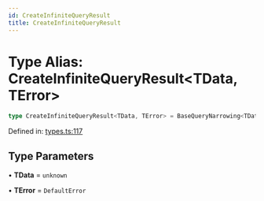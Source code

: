 ```yaml
---
id: CreateInfiniteQueryResult
title: CreateInfiniteQueryResult
---
```


<!-- DO NOT EDIT: this page is autogenerated from the type comments -->

# Type Alias: CreateInfiniteQueryResult\<TData, TError\>

```ts
type CreateInfiniteQueryResult<TData, TError> = BaseQueryNarrowing<TData, TError> & MapToSignals<InfiniteQueryObserverResult<TData, TError>>;
```

Defined in: [types.ts:117](https://github.com/TanStack/query/blob/main/packages/angular-query-experimental/src/types.ts#L117)

## Type Parameters

• **TData** = `unknown`

• **TError** = `DefaultError`
